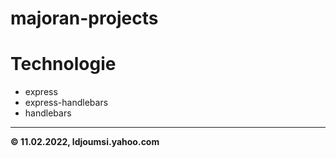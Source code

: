 # majoran-projects


# Technologie
- express
- express-handlebars
- handlebars

---

**© 11.02.2022, ldjoumsi.yahoo.com**

<!--

High Level Description:
…

Website:
…

Tags:
- aws
- aws-s3
- aws-ses
- components
- css
- design
- fetch
- heroku
- html
- js
- node-js
- pagination
- postresql
- react
- s3-bucket
- spicedacademy

-->
